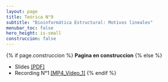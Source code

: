 ```yaml
---
layout: page
title: Teórica N°9
subtitle: "Bioinformática Estructural: Motivos lineales"
menubar_toc: false
hero_height: is-small
construccion: false
---
```


{% if page.construccion %}
**Pagina en construccion**
{% else %}
- Slides [[PDF]](https://drive.google.com/file/d/1L25MQgrTzazug1IdseXmRXGojjvs1DYV/view?usp=sharing)
- Recording N°1 [[MP4_Video_1]](https://drive.google.com/file/d/1NgQREIEcfs7BD9QzxOm9Dj5bv2oV1Vev/view?usp=sharing)
{% endif %}

